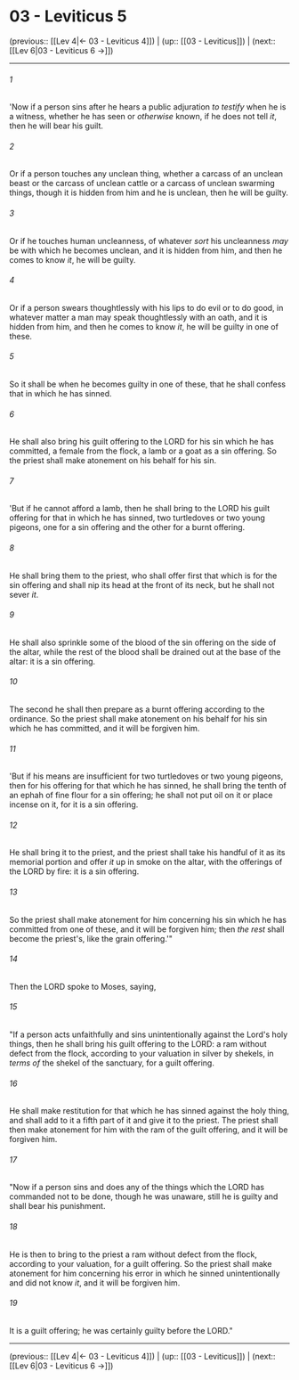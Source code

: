 # 03 - Leviticus 5

(previous:: [[Lev 4|← 03 - Leviticus 4]]) | (up:: [[03 - Leviticus]]) | (next:: [[Lev 6|03 - Leviticus 6 →]])

***


###### 1 
'Now if a person sins after he hears a public adjuration _to testify_ when he is a witness, whether he has seen or _otherwise_ known, if he does not tell _it_, then he will bear his guilt. 

###### 2 
Or if a person touches any unclean thing, whether a carcass of an unclean beast or the carcass of unclean cattle or a carcass of unclean swarming things, though it is hidden from him and he is unclean, then he will be guilty. 

###### 3 
Or if he touches human uncleanness, of whatever _sort_ his uncleanness _may_ be with which he becomes unclean, and it is hidden from him, and then he comes to know _it_, he will be guilty. 

###### 4 
Or if a person swears thoughtlessly with his lips to do evil or to do good, in whatever matter a man may speak thoughtlessly with an oath, and it is hidden from him, and then he comes to know _it_, he will be guilty in one of these. 

###### 5 
So it shall be when he becomes guilty in one of these, that he shall confess that in which he has sinned. 

###### 6 
He shall also bring his guilt offering to the LORD for his sin which he has committed, a female from the flock, a lamb or a goat as a sin offering. So the priest shall make atonement on his behalf for his sin. 

###### 7 
'But if he cannot afford a lamb, then he shall bring to the LORD his guilt offering for that in which he has sinned, two turtledoves or two young pigeons, one for a sin offering and the other for a burnt offering. 

###### 8 
He shall bring them to the priest, who shall offer first that which is for the sin offering and shall nip its head at the front of its neck, but he shall not sever _it_. 

###### 9 
He shall also sprinkle some of the blood of the sin offering on the side of the altar, while the rest of the blood shall be drained out at the base of the altar: it is a sin offering. 

###### 10 
The second he shall then prepare as a burnt offering according to the ordinance. So the priest shall make atonement on his behalf for his sin which he has committed, and it will be forgiven him. 

###### 11 
'But if his means are insufficient for two turtledoves or two young pigeons, then for his offering for that which he has sinned, he shall bring the tenth of an ephah of fine flour for a sin offering; he shall not put oil on it or place incense on it, for it is a sin offering. 

###### 12 
He shall bring it to the priest, and the priest shall take his handful of it as its memorial portion and offer _it_ up in smoke on the altar, with the offerings of the LORD by fire: it is a sin offering. 

###### 13 
So the priest shall make atonement for him concerning his sin which he has committed from one of these, and it will be forgiven him; then _the rest_ shall become the priest's, like the grain offering.'" 

###### 14 
Then the LORD spoke to Moses, saying, 

###### 15 
"If a person acts unfaithfully and sins unintentionally against the Lord's holy things, then he shall bring his guilt offering to the LORD: a ram without defect from the flock, according to your valuation in silver by shekels, in _terms of_ the shekel of the sanctuary, for a guilt offering. 

###### 16 
He shall make restitution for that which he has sinned against the holy thing, and shall add to it a fifth part of it and give it to the priest. The priest shall then make atonement for him with the ram of the guilt offering, and it will be forgiven him. 

###### 17 
"Now if a person sins and does any of the things which the LORD has commanded not to be done, though he was unaware, still he is guilty and shall bear his punishment. 

###### 18 
He is then to bring to the priest a ram without defect from the flock, according to your valuation, for a guilt offering. So the priest shall make atonement for him concerning his error in which he sinned unintentionally and did not know _it_, and it will be forgiven him. 

###### 19 
It is a guilt offering; he was certainly guilty before the LORD."

***

(previous:: [[Lev 4|← 03 - Leviticus 4]]) | (up:: [[03 - Leviticus]]) | (next:: [[Lev 6|03 - Leviticus 6 →]])
